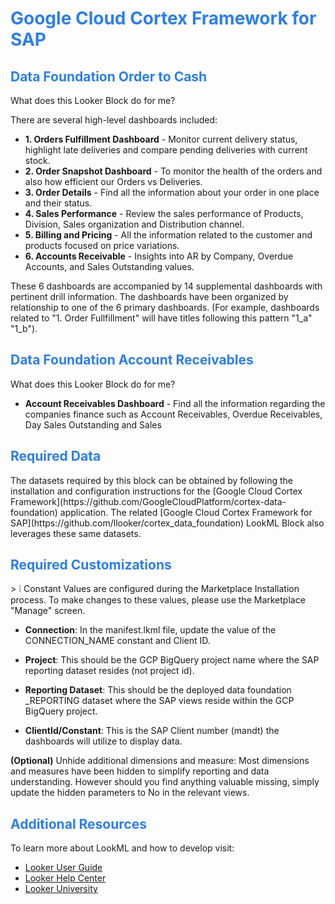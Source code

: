 <h1><span style="color:#2d7eea">Google Cloud Cortex Framework for SAP</span></h1>

<h2><span style="color:#2d7eea">Data Foundation Order to Cash</span></h2>

What does this Looker Block do for me?

There are several high-level dashboards included:
- **1. Orders Fulfillment Dashboard** - Monitor current delivery status, highlight late deliveries and compare pending deliveries with current stock.
- **2. Order Snapshot Dashboard** - To monitor the health of the orders and also how efficient our Orders vs Deliveries.
- **3. Order Details** - Find all the information about your order in one place and their status.
- **4. Sales Performance** - Review the sales performance of Products, Division, Sales organization and Distribution channel.
- **5. Billing and Pricing** - All the information related to the customer and products focused on price variations.
- **6. Accounts Receivable** - Insights into AR by Company, Overdue Accounts, and Sales Outstanding values.

These 6 dashboards are accompanied by 14 supplemental dashboards with pertinent drill information. The dashboards have been organized by relationship to one of the 6 primary dashboards.
(For example, dashboards related to "1. Order Fullfillment" will have titles following this pattern "1_a" "1_b").

<h2><span style="color:#2d7eea">Data Foundation Account Receivables</span></h2>

What does this Looker Block do for me?
- **Account Receivables Dashboard** - Find all the information regarding the companies finance such as Account Receivables, Overdue Receivables, Day Sales Outstanding and Sales

<h2><span style="color:#2d7eea">Required Data</span></h2>
The datasets required by this block can be obtained by following the installation and configuration instructions for the [Google Cloud Cortex Framework](https://github.com/GoogleCloudPlatform/cortex-data-foundation) application. The related [Google Cloud Cortex Framework for SAP](https://github.com/llooker/cortex_data_foundation) LookML Block also leverages these same datasets.

<h2><span style="color:#2d7eea">Required Customizations</span></h2>
>   ❕ Constant Values are configured during the Marketplace Installation process. To make changes to these values, please use the Marketplace "Manage" screen.

- **Connection**: In the manifest.lkml file, update the value of the CONNECTION_NAME constant and Client ID.

- **Project**: This should be the GCP BigQuery project name where the SAP reporting dataset resides (not project id).

- **Reporting Dataset**: This should be the deployed data foundation _REPORTING dataset where the SAP views reside within the GCP BigQuery project.

- **ClientId/Constant**: This is the SAP Client number (mandt) the dashboards will utilize to display data. 

**(Optional)** Unhide additional dimensions and measure: Most dimensions and measures have been hidden to simplify reporting and data understanding. However should you find anything valuable missing, simply update the hidden parameters to No in the relevant views.

<h2><span style="color:#2d7eea">Additional Resources</span></h2>

To learn more about LookML and how to develop visit:
- [Looker User Guide](https://looker.com/guide)
- [Looker Help Center](https://help.looker.com)
- [Looker University](https://training.looker.com/)
